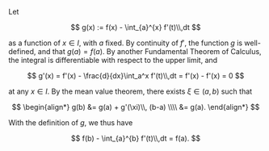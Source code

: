 Let 

$$
g(x) := f(x) - \int_{a}^{x} f'(t)\\,dt 
$$

as a function of $x\in I$, with $a$ fixed. By continuity of $f'$, the function $g$ is well-defined, and that $g(a)=f(a)$. By another Fundamental Theorem of Calculus, the integral is differentiable with respect to the upper limit, and

$$
g'(x) = f'(x) - \frac{d}{dx}\int_a^x f'(t)\\,dt = f'(x) - f'(x) = 0
$$

at any $x\in I$. By the mean value theorem, there exists $\xi\in (a, b)$ such that

$$
\begin{align*}
g(b) &= g(a) + g'(\xi)\\, (b-a) \\\\
&= g(a).
\end{align*}
$$

With the definition of $g$, we thus have

$$
f(b) - \int_{a}^{b} f'(t)\\,dt = f(a).
$$
